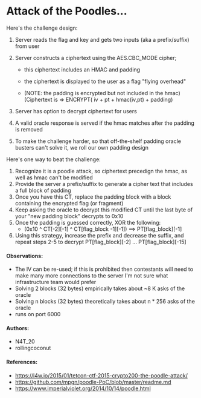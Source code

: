 # Attack of the Poodles...

Here's the challenge design:
1. Server reads the flag and key and gets two inputs (aka a prefix/suffix) from user
2. Server constructs a ciphertext using the AES.CBC_MODE cipher;
    * this ciphertext includes an HMAC and padding
    * the ciphertext is displayed to the user as a flag "flying overhead"
    
    * (NOTE: the padding is encrypted but not included in the hmac)
    (Ciphertext is =>  ENCRYPT( iv + pt + hmac(iv,pt) + padding)

3. Server has option to decrypt ciphertext for users
4. A valid oracle response is served if the hmac matches after the padding is removed
5. To make the challenge harder, so that off-the-shelf padding oracle
   busters can't solve it, we roll our own padding design

Here's one way to beat the challenge:
1. Recognize it is a poodle attack, so ciphertext precedign the hmac, as well as hmac can't be modified
2. Provide the server a prefix/suffix to generate a cipher text that includes a full block of padding
3. Once you have this CT, replace the padding block with a block containing the encrypted flag (or fragment)
4. Keep asking the oracle to decrypt this modified CT until the last byte of your "new padding block" decrypts to 0x10
5. Once the padding is guessed correctly, XOR the following:
   * (0x10 ^ CT[-2][-1] ^ CT[flag_block -1][-1])  ==> PT[flag_block][-1]
6. Using this strategy, increase the prefix and decrease the suffix, and repeat steps 2-5 to decrypt PT[flag_block][-2] ... PT[flag_block][-15]



#### Observations:
- The IV can be re-used; if this is prohibited then contestants will need to make many more connections to the server
  I'm not sure what infrastructure team would prefer
- Solving 2 blocks (32 bytes) empirically  takes about ~8 K asks of the oracle
- Solving n blocks (32 bytes) theoretically takes about n * 256 asks of the oracle
- runs on port 6000

#### Authors:
* N4T_20
* rollingcoconut



#### References:
* https://l4w.io/2015/01/tetcon-ctf-2015-crypto200-the-poodle-attack/
* https://github.com/mpgn/poodle-PoC/blob/master/readme.md
* https://www.imperialviolet.org/2014/10/14/poodle.html
